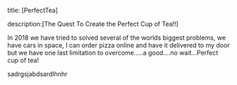 title: [PerfectTea]

description:[The Quest To Create the Perfect Cup of Tea!!]

In 2018 we have tried to solved several of the worlds biggest problems, we have cars in space, I can order pizza online and have it delivered to my door but we have one last limitation to overcome.....a good....no wait...Perfect cup of tea!


sadrgsjabdsardlhnhr
